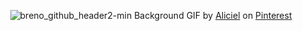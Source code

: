 <div align="center">
  
![breno_github_header2-min](https://github.com/brenoaraujolima/brenoaraujolima/assets/31549095/b7905fbd-9a04-4a6b-9aad-eea90f2e4cad)
Background GIF by [Aliciel](https://br.pinterest.com/pin/5277724550564022/) on [Pinterest](https://br.pinterest.com/)
  
</div>


